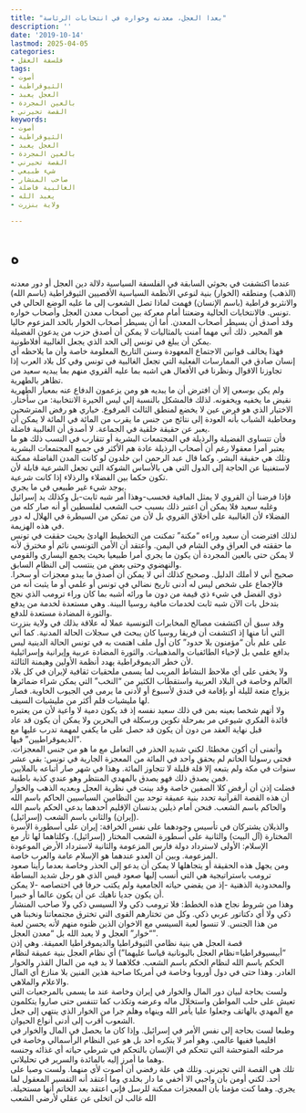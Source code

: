 ```yaml
---
title: "بعدا العجل، معدنه وخواره في انتخابات الرئاسة"
description: ''
date: '2019-10-14'
lastmod: 2025-04-05
categories:
- فلسفة العقل
tags:
- أصوت
- الثيوقراطية
- العجل يعبد
- بالعين المجردة
- القصة تحيرني
keywords:
- أصوت
- الثيوقراطية
- العجل يعبد
- بالعين المجردة
- القصة تحيرني
- شيء طبيعي
- صاحب المنشار
- الغالبية فاضلة
- يعبد الله
- ولاية بنزرت

---
```

# **ه**

عندما اكتشفت في بحوثي السابقة في الفلسفة السياسية دلالة دين العجل أو دور معدنه (الذهب) ومنطقه (الخوار) بنية لنوعي الأنظمة السياسية الأقصيين الثيوقراطية (باسم الله) والانثربو قراطية (باسم الإنسان) فهمت لماذا تصل الشعوب إلى ما عليه الوضع الحالي في تونس. فالانتخابات الحالية وضعتنا أمام معركة بين أصحاب معدن العجل وأصحاب خواره.  
وقد أصدق أن يسيطر أصحاب المعدن. أما أن يسيطر أصحاب الخوار بالحد المزعوم حاليا هو المحير. ذلك أني مهما آمنت بالمثاليات لا يمكن أن أصدق حزب من يدعون الفضيلة يمكن أن يبلغ في تونس إلى الحد الذي يجعل الغالبية أفلاطونية.  
فهذا يخالف قوانين الاجتماع المعهودة وسنن التاريخ المعلومة خاصة وأن ما يلاحظه أي إنسان صادق في الممارسات الفعلية التي تجعل الغالبية في تونس وفي كل بلاد العرب إذا تجاوزنا الاقوال ونظرنا في الأفعال هي اشبه بما عليه القروي منهم بما يبديه سعيد من تظاهر بالطهرية.  
ولم يكن بوسعي إلا أن افترض أن ما يبديه هو ومن يزعمون الدفاع عنه بمعيار الطهرية نقيض ما يخفيه ويخفونه. لذلك فالمشكل بالنسبة إلي ليس الحيرة الانتخابية: من سأختار. الاختيار الذي هو فرض عين لا يخضع لمنطق الثالث المرفوع. خياري هو رفض المترشحين ومخاطبة الشباب بأنه العودة إلى نتائج من جنس ما يقرب من المائة في المائة لا يمكن أن يعبر عن حقيقة خلقية في الجماعة. لا أصدق أن الغالبية فاضلة.  
فأن تتساوى الفضيلة والرذيلة في المجتمعات البشرية أو تتقارب في النسب ذلك هو ما يعتبر أمرا معقولا رغم أن أصحاب الرذيلة عادة هم الأكثر في جميع المجتمعات البشرية وتلك هي حقيقة البشر. وكما قال عبد الرحمن ابن خلدون لو كانت المدن الفاضلة ممكنة لاستغنينا عن الحاجة إلى الدول التي هي بالأساس الشوكة التي تجعل الشرعية قابلة لأن تكون حكما بين الفضلاء والرذلاء إذا كانت شرعية.  
يوجد شيء غير طبيعي في ما يجري.  
فإذا فرضنا أن القروي لا يمثل المافية فحسب-وهذا أمر شبه ثابت-بل وكذلك يد إسرائيل وغلبه سعيد فلا يمكن أن اعتبر ذلك بسبب حب الشعب لفلسطين أو أنه صار كله من الفضلاء لأن الغالبية على أخلاق القروي بل لأن من تمكن من السيطرة في الهلال له دور في هذه الهزيمة.  
لذلك افترضت أن سعيد وراءه “مكنة” تمكنت من التخطيط الهادئ بحيث حققت في تونس ما حققته في العراق وفي الشام في اليمن. وأعتقد أن الأمن التونسي نائم أو مخترق لأنه لا يمكن حتى بالعين المجردة أن يكون ما يجري أمرا طبيعيا بحيث يجمع اليساري والقومي والنهضوي وحتى بعض من ينتسب إلى النظام السابق.  
صحيح أني لا أملك الدليل. وصحيح كذلك أني لا يمكن أن أصدق ما يبدو معجزات أو سحرا. فالإجماع على شخص ليس له أدنى تاريخ نضالي في تونس أو علمي أو ما يثبت أنه من ذوي الفضل في شيء ذي قيمة من دون ما ورائه أشبه بما كان وراء ترومب الذي نجح بتدخل بات الآن شبه ثابت لخدمات مافية روسيا البينة. وهي مستعدة لخدمة من يدفع والثورة المضادة مستعدة للدفع.  
وقد سبق أن اكتشفت مصالح المخابرات التونسية عملا له علاقة بذلك في ولاية بنزرت التي أنا منها إذ اكتشفت أن فريقا روسيا كان يبحث في سجلات الحالة المدنية. كما أني على علم بأن “مؤمنون بلا حدود” كان أول ملف اهتمت به في تونس الحالة الدينية ليس بدافع علمي بل لإحياء الطائفيات والمذهبيات. والثورة المضادة عربية وإيرانية وإسرائيلية لأن خطر الديموقراطية يهدد أنظمة الأولين وهيمنة الثالثة.  
ولا يخفى على أي ملاحظ النشاط المريب لما يسمى ملحقيات ثقافية لإيران في كل بلاد العالم وخاصة في البلاد العربية واستقطاب الكثير من “النخب” التي يمكن شراء ضمائرها بزواج متعة لليلة أو بإقامة في فندق لأسبوع أو لأدنى ما يرمى في الجيوب الخاوية. فصار لها مليشيات قلم أكثر من مليشيات السيف.  
ولا أتهم شخصا بعينه بمن في ذلك سعيد نفسه إذ قد يكون دمية لا واعية لأن من يعتبره قائدة الفكري شيوعي مر بمرحلة تكوين ورسكلة في البحرين ولا يمكن أن يكون قد عاد قبل نهاية العقد من دون أن يكون قد حصل على ما يكفي لمهمة تدرب عليها مع “الديموقراطيين” فيها.  
وأتمنى أن أكون مخطئا. لكني شديد الحذر في التعامل مع ما هو من جنس المعجزات. فحتى رسولنا الخاتم لم يحقق واحد في المائة من المعجزة الجارية في تونس: بقي عشر سنوات في مكة ولم يتبعه إلا قلة قليلة لا تتجاوز المائة. وهذا في شهر صار أتباعه بالملايين فمن يصدق ذلك فهو يصدق بالمهدي المنتظر وهو عندي كذبة باطنية.  
فضلت إذن أن أرفض كلا الصفين خاصة وقد بينت في نظرية العجل وبعديه الذهب والخوار أن هذه القصة القرآنية تحدد بنية عميقة توحد بين النظامين السياسيين الحاكم باسم الله والحاكم باسم الشعب. فنحن أمام ذيلين يدنسان الإقليم أحدهما يدعي الحكم باسم الله (إيران) والثاني باسم الشعب (إسرائيل).  
والذيلان يشتركان في تأسيس وجودهما على نفس الخرافة: إيران على أسطورة الأسرة المختارة (آل البيت) والثانية على أسطورة الشعب المختار (إسرائيل). وكلتاهما لها ثأر مع الإسلام: الأولى لاسترداد دولة فارس المزعومة والثانية لاسترداد الأرض الموعودة المزعومة. وبين أن العدو عندهما هو الإسلام عامة والعرب خاصة.  
ومن يجهل هذه الحقيقة أو يتجاهلها لا يمكن أن يدعو إلى الحذر وخاصة بعدما رأينا صعود ترومب باستراتيجية هي التي أنسب إليها صعود قيس الذي هو رجل شديد البساطة والمحدودية الذهنية -إذ من يقضي حياته الجامعية ولم يكتب حرفا في اختصاصه -لا يمكن أن يكون جديا ناهيك عن أن يكون عالما أو خبيرا.  
وهذا من شروط نجاح هذه الخطط: فلا ترومب ذكي ولا السيسي ذكي ولا صاحب المنشار ذكي ولا أي دكتاتور عربي ذكي. وكل من تختارهم القوى التي تخترق مجتمعاتنا ونخبنا هي من هذا الجنس. لا تنسوا لعبة السيسي مع الاخوان الذين ظنوه منهم لأنه يحسن لعبة “خوار” العجل و لا يعبد الله بل “معدن العجل”.  
قصة العجل هي بنية نظامي الثيوقراطيا والديموقراطيا العميقة. وهي إذن “أبيسيوقراطيا=نظام العجل باليونانية قياسا عليهما”) أي نظام العجل بنية عميقة لنظام الحكم باسم الله لنظام الحكم باسم الشعب. فكلاهما لا بد فيه من المال القذر والخوار الغادر. وهذا حتى في دول أوروبا وخاصة في أمريكا صاحبة هذين الفنين بلا منازع أي المال والاعلام والملاهي.  
ولست بحاجة لبيان دور المال والخوار في إيران وخاصة عند ما يسمى بالمرجعيات التي تعيش على حلب المواطن واستخلال ماله وعرضه وتكذب كما تتنفس حتى صاروا يتكلمون مع المهدي بالهاتف وجعلوا عليا يأمر الله وينهاه وهلم جرا من الخوار الذي ينتهي إلى جعل الشعوب أقرب إلى أدنى أنواع الحيوان.  
وطبعا لست بحاجة إلى نفس الأمر في إسرائيل. وإذا كان ما يحصل في المال والخوار في اقليميا ففيها عالمي. وهو أمر لا ينكره أحد بل هو عين النظام الرأسمالي وخاصة في مرحلته المتوحشة التي تتحكم في الإنسان بالتحكم في شرطي حياته أي غذائه وجنسه وهما ما أمرز إليه بالمائدة والسرير في تحليلاتي.  
تلك هي القصة التي تحيرني. وتلك هي علة رفضي أن أصوت لأي منهما. ولست وصيا على أحد. لكني أومن بأن واجبي الا أخفي ما دار بخلدي وما أعتقد أنه التفسير المعقول لما يجري. وهما كنت مؤمنا بأن المعجزات ممكنة للرسل فإني اعتقد بعد الخاتم أنها مستحيلة. الله غالب لن اتخلى عن عقلي لأرضي الشعب

###
